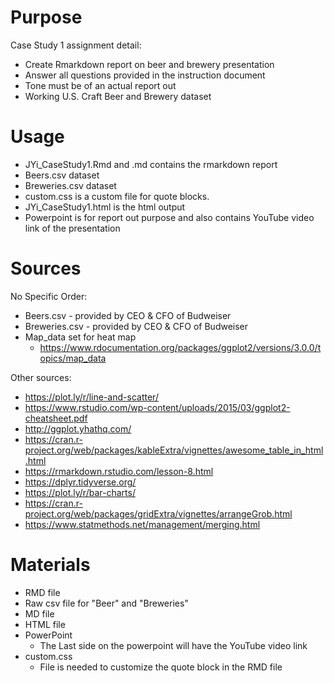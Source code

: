 # Purpose

Case Study 1 assignment detail:
  * Create Rmarkdown report on beer and brewery presentation
  * Answer all questions provided in the instruction document
  * Tone must be of an actual report out
  * Working U.S. Craft Beer and Brewery dataset

# Usage

  * JYi_CaseStudy1.Rmd and .md contains the rmarkdown report
  * Beers.csv dataset
  * Breweries.csv dataset
  * custom.css is a custom file for quote blocks. 
  * JYi_CaseStudy1.html is the html output
  * Powerpoint is for report out purpose and also contains YouTube video link of the presentation

# Sources

No Specific Order:
  * Beers.csv - provided by CEO & CFO of Budweiser
  * Breweries.csv - provided by CEO & CFO of Budweiser
  * Map_data set for heat map
    - https://www.rdocumentation.org/packages/ggplot2/versions/3.0.0/topics/map_data

Other sources:
  * https://plot.ly/r/line-and-scatter/
  * https://www.rstudio.com/wp-content/uploads/2015/03/ggplot2-cheatsheet.pdf
  * http://ggplot.yhathq.com/
  * https://cran.r-project.org/web/packages/kableExtra/vignettes/awesome_table_in_html.html
  * https://rmarkdown.rstudio.com/lesson-8.html
  * https://dplyr.tidyverse.org/
  * https://plot.ly/r/bar-charts/
  * https://cran.r-project.org/web/packages/gridExtra/vignettes/arrangeGrob.html
  * https://www.statmethods.net/management/merging.html
  
# Materials
  * RMD file
  * Raw csv file for "Beer" and "Breweries"
  * MD file
  * HTML file
  * PowerPoint
      - The Last side on the powerpoint will have the YouTube video link
  * custom.css 
      - File is needed to customize the quote block in the RMD file
